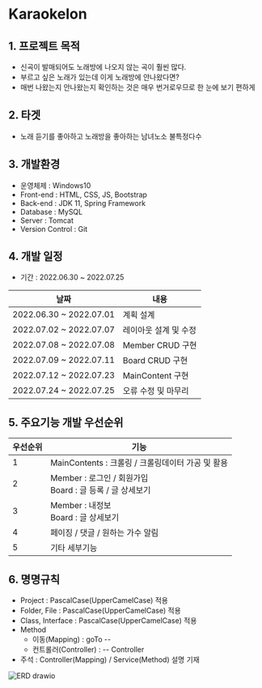 # Karaokelon 

## 1. 프로젝트 목적 
 - 신곡이 발매되어도 노래방에 나오지 않는 곡이 훨씬 많다. 
 - 부르고 싶은 노래가 있는데 이게 노래방에 안나왔다면?
 - 매번 나왔는지 안나왔는지 확인하는 것은 매우 번거로우므로 한 눈에 보기 편하게

## 2. 타겟 
 - 노래 듣기를 좋아하고 노래방을 좋아하는 남녀노소 불특정다수

## 3. 개발환경 
 - 운영체제 : Windows10
 - Front-end : HTML, CSS, JS, Bootstrap
 - Back-end : JDK 11, Spring Framework
 - Database : MySQL
 - Server : Tomcat
 - Version Control : Git

## 4. 개발 일정
 - 기간 : 2022.06.30 ~ 2022.07.25

|날짜|내용| 
|---|---|
|2022.06.30 ~ 2022.07.01|계획 설계| 
|2022.07.02 ~ 2022.07.07|레이아웃 설계 및 수정|
|2022.07.08 ~ 2022.07.08|Member CRUD 구현| 
|2022.07.09 ~ 2022.07.11|Board CRUD 구현|
|2022.07.12 ~ 2022.07.23|MainContent 구현|
|2022.07.24 ~ 2022.07.25|오류 수정 및 마무리| 

## 5. 주요기능 개발 우선순위 

|우선순위|기능|
|---|---|
|1|MainContents : 크롤링 / 크롤링데이터 가공 및 활용|
|2|Member : 로그인 / 회원가입 <br>Board : 글 등록 / 글 상세보기 |
|3|Member : 내정보<br>Board : 글 상세보기|
|4|페이징 / 댓글 / 원하는 가수 알림|
|5|기타 세부기능|

## 6. 명명규칙
 - Project : PascalCase(UpperCamelCase) 적용
 - Folder, File : PascalCase(UpperCamelCase) 적용
 - Class, Interface : PascalCase(UpperCamelCase) 적용
 - Method
   - 이동(Mapping) : goTo --
   - 컨트롤러(Controller) : -- Controller
 - 주석 : Controller(Mapping) / Service(Method) 설명 기재

![ERD drawio](https://user-images.githubusercontent.com/91529033/194995265-63c31d65-b67e-40ea-a817-6bca20e570f5.png)
